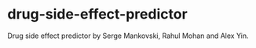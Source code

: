 # drug-side-effect-predictor
Drug side effect predictor by Serge Mankovski, Rahul Mohan and Alex Yin.

